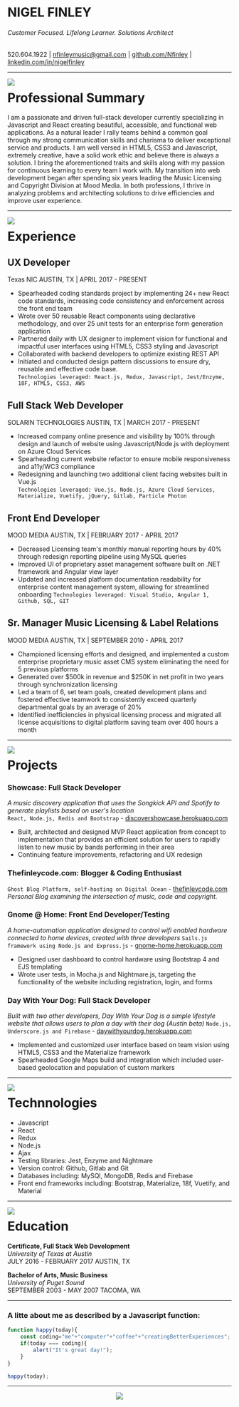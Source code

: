 
# NIGEL FINLEY
###### Customer Focused. Lifelong Learner. Solutions Architect
520.604.1922 | nfinleymusic@gmail.com | [github.com/Nfinley](https://github.com/nfinley) | [linkedin.com/in/nigelfinley](https://www.linkedin.com/in/nigelfinley/)


***

<img align="left" src="http://res.cloudinary.com/thefinleycode/image/fetch/http://res.cloudinary.com/thefinleycode/image/upload/c_scale,w_40/v1505004843/bulls-eye_ri3p8v.png" />
 
# Professional Summary

<p>  I am a passionate and driven full-stack developer currently specializing in Javascript and React creating beautiful, accessible, and functional web applications.
As a natural leader I rally teams behind a common goal through my strong communication skills and charisma to deliver exceptional service and products. I am well versed in HTML5, CSS3 and Javascript, 
extremely creative, have a solid work ethic and believe there is always a solution. I bring the aforementioned traits and skills along with my passion for continuous learning to every team I work with. 
My transition into web development began after spending six years leading the Music Licensing and Copyright Division at Mood Media. In both professions, I thrive in analyzing problems and architecting solutions to drive efficiencies and improve user experience.</p>


***

<img align="left" src="http://res.cloudinary.com/thefinleycode/image/fetch/http://res.cloudinary.com/thefinleycode/image/upload/c_scale,w_40/v1505004852/suitcase_pxd7xv.png" />

# Experience
## UX Developer  
Texas NIC   AUSTIN, TX | APRIL 2017 - PRESENT    
* Spearheaded coding standards project by implementing 24+ new React code standards, increasing code consistency and enforcement across the front end team 
* Wrote over 50 reusable React components using declarative methodology, and over 25 unit tests for an enterprise form generation application
* Partnered daily with UX designer to implement vision for functional and impactful user interfaces using HTML5, CSS3 styling and Javascript 
* Collaborated with backend developers to optimize existing REST API
* Initiated and conducted design pattern discussions to ensure dry, reusable and effective code base.  
`Technologies leveraged: React.js, Redux, Javascript, Jest/Enzyme, 18F, HTML5, CSS3, AWS`
 

## Full Stack Web Developer  
SOLARIN TECHNOLOGIES   AUSTIN, TX  | MARCH 2017 - PRESENT   
 * Increased company online presence and visibility by 100% through design and launch of website using Javascript/Node.js with deployment on Azure Cloud Services
 * Spearheading current website refactor to ensure mobile responsiveness and a11y/WC3 compliance
 * Redesigning and launching two additional client facing websites built in Vue.js   
 `Technologies leveraged: Vue.js, Node.js, Azure Cloud Services, Materialize, Vuetify, jQuery, Gitlab, Particle Photon`

## Front End Developer  
MOOD MEDIA AUSTIN, TX | FEBRUARY 2017 - APRIL 2017  
* Decreased Licensing team's monthly manual reporting hours by 40% through redesign reporting pipeline using MySQL queries  
* Improved UI of proprietary asset management software built on .NET framework and Angular view layer 
* Updated and increased platform documentation readability for enterprise content management system, allowing for streamlined onboarding
`Technologies leveraged: Visual Studio, Angular 1, Github, SQL, GIT`
 
## Sr. Manager Music Licensing & Label Relations  
MOOD MEDIA AUSTIN, TX  | SEPTEMBER 2010 - APRIL 2017
* Championed licensing efforts and designed, and implemented a custom enterprise proprietary music asset CMS system eliminating the need for 5 previous platforms
* Generated over $500k in revenue and $250K in net profit in two years through synchronization licensing
* Led a team of 6, set team goals, created development plans and fostered effective teamwork to consistently exceed quarterly departmental goals by an average of 20%
* Identified inefficiencies in physical licensing process and migrated all license acquisitions to digital platform saving team over 400 hours a month



***

<img align="left" src="http://res.cloudinary.com/thefinleycode/image/fetch/http://res.cloudinary.com/thefinleycode/image/upload/c_scale,w_30/v1505004838/fire_2_knew5c.png" />

# Projects
### Showcase: Full Stack Developer
*A music discovery application that uses the Songkick API and Spotify to generate playlists based on user's location*  
`React, Node.js, Redis and Bootstrap` - [discovershowcase.herokuapp.com](discovershowcase.herokuapp.com)
* Built, architected and designed MVP React application from concept to implementation that provides an efficient solution for users to rapidly listen to new music by bands performing in their area
* Continuing feature improvements, refactoring and UX redesign


### Thefinleycode.com: Blogger & Coding Enthusiast
`Ghost Blog Platform, self-hosting on Digital Ocean` - [thefinleycode.com](thefinleycode.com)  
*Personal Blog examining the intersection of music, code and copyright.*


### Gnome @ Home: Front End Developer/Testing
*A home-automation application designed to control wifi enabled hardware connected to home devices, created with three developers*
`Sails.js framework using Node.js and Express.js` - [gnome-home.herokuapp.com](gnome-home.herokuapp.com) 
* Designed user dashboard to control hardware using Bootstrap 4 and EJS templating 
* Wrote user tests, in Mocha.js and Nightmare.js, targeting the functionality of the website including registration, login, and forms  

### Day With Your Dog: Full Stack Developer
*Built with two other developers, Day With Your Dog is a simple lifestyle website that allows users to plan a day with their dog (Austin beta)*
`Node.js, Underscore.js and Firebase` - [daywithyourdog.herokuapp.com](http://daywithyourdog.herokuapp.com/)  
* Implemented and customized user interface based on team vision using HTML5, CSS3 and the Materialize framework
* Spearheaded Google Maps build and integration which included user- based geolocation and population of custom markers



***


<img align="left" src="http://res.cloudinary.com/thefinleycode/image/fetch/http://res.cloudinary.com/thefinleycode/image/upload/c_scale,w_22/v1505004845/bulb_wipu3m.png" />

# Technnologies
* Javascript
* React
* Redux
* Node.js
* Ajax
* Testing libraries: Jest, Enzyme and Nightmare
* Version control: Github, Gitlab and Git
* Databases including: MySQl, MongoDB, Redis and Firebase
* Front end frameworks including: Bootstrap, Materialize, 18f, Vuetify, and Material

*** 

<img align="left" src="http://res.cloudinary.com/thefinleycode/image/fetch/http://res.cloudinary.com/thefinleycode/image/upload/c_scale,w_40/v1505004848/graduate_qytvha.png" />
 
# Education

**Certificate, Full Stack Web Development**  
*University of Texas at Austin*  
JULY 2016 - FEBRUARY 2017 AUSTIN, TX

**Bachelor of Arts, Music Business**  
*University of Puget Sound*  
SEPTEMBER 2003 - MAY 2007 TACOMA, WA


*** 
### A litte about me as described by a Javascript function:
  
```javascript
function happy(today){
    const coding="me"+"computer"+"coffee"+"creatingBetterExperiences";
    if(today === coding){
        alert("It's great day!");    
    }
}

happy(today);
```

***

<p align="center"><a src="nigelfinley.com"><img src="http://res.cloudinary.com/thefinleycode/image/fetch/http://res.cloudinary.com/thefinleycode/image/fetch/http://res.cloudinary.com/thefinleycode/image/upload/c_scale,w_45/v1505003729/NF__2_o4xu3s.png" /></a> 
</p>

